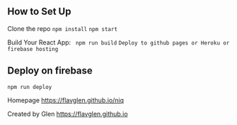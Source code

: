 ## How to Set Up
Clone the repo
```npm install```
```npm start```


Build Your React App:
``` npm run build```
```Deploy to github pages or Heroku or firebase hosting```

## Deploy on firebase
```npm run deploy```


Homepage
https://flavglen.github.io/niq

Created by Glen
https://flavglen.github.io